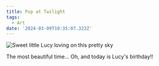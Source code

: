 ```yaml
---
title: Pup at Twilight
tags:
  - Art
date: '2024-03-09T10:35:07.322Z'
---
```


![Sweet little Lucy loving on this pretty sky](http://res.cloudinary.com/cpadilla/image/upload/v1709928009/chrisdpadilla/blog/art/xfucx6ersmigetuq4x7m.jpg)

The most beautiful time... Oh, and today is Lucy's birthday!!
